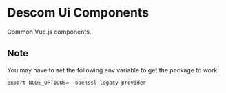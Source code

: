 # Descom Ui Components  

Common Vue.js components.

## Note
You may have to set the following env variable to get the package to work:
```
export NODE_OPTIONS=--openssl-legacy-provider
```